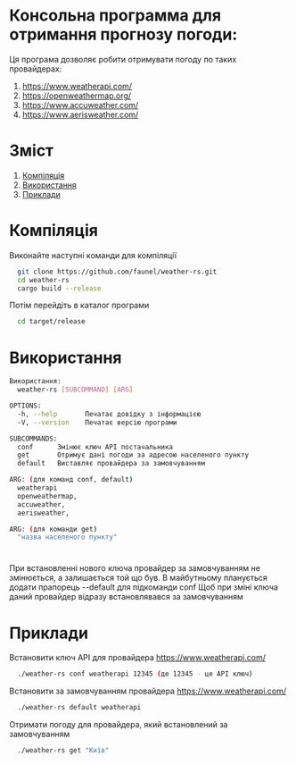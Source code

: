 
# Консольна программа для отримання прогнозу погоди:
Ця програма дозволяє робити отримувати погоду по таких провайдерах:
1. https://www.weatherapi.com/
2. https://openweathermap.org/
3. https://www.accuweather.com/
4. https://www.aerisweather.com/


# Зміст  
1. [Компіляція](#Компіляція)  
2. [Використання](#Використання)  
3. [Приклади](#Приклади)  

# Компіляція
Виконайте наступні команди для компіляції

~~~bash  
  git clone https://github.com/faunel/weather-rs.git
  cd weather-rs
  cargo build --release
~~~

Потім перейдіть в каталог програми
~~~bash 
  cd target/release
~~~

# Використання

~~~bash  
Використання:
  weather-rs [SUBCOMMAND] [ARG]

OPTIONS:
  -h, --help       Печатає довідку з інформацією
  -V, --version    Печатає версію програми

SUBCOMMANDS:
  conf      Змінює ключ API постачальника 
  get       Отримує дані погоди за адресою населеного пункту
  default   Виставляє провайдера за замовчуванням

ARG: (для команд conf, default)
  weatherapi
  openweathermap,
  accuweather,
  aerisweather,

ARG: (для команди get)
  "назва населеного пункту"
~~~

#
При встановленні нового ключа провайдер за замовчуванням не змінюється, а залишається той що був.
В майбутньому планується додати прапорець --default для підкоманди conf
Щоб при зміні ключа даний провайдер відразу встановлявався за замовчуванням
#

# Приклади

Встановити ключ API для провайдера https://www.weatherapi.com/

~~~bash  
  ./weather-rs conf weatherapi 12345 (де 12345 - це API ключ)
~~~

Встановити за замовчуванням провайдера https://www.weatherapi.com/

~~~bash  
  ./weather-rs default weatherapi
~~~

Отримати погоду для провайдера, який встановлений за замовчуванням

~~~bash  
  ./weather-rs get "Київ"
~~~
